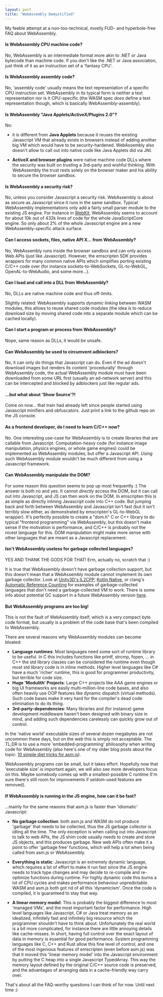 ```yaml
---
layout: post
title: "WebAssembly Demystified"
---
```

My feeble attempt at a non-too-technical, mostly FUD- and hyperbole-free
FAQ about WebAssembly.

#### Is WebAssembly CPU machine code?

No, WebAssembly is an intermediate format more akin to
.NET or Java bytecode than machine code. If you don't like
the .NET or Java association, just think of it as an instruction
set of a 'fantasy CPU'.

#### Is WebAssembly assembly code?

No, 'assembly code' usually means the text representation of a specific
CPU instruction set. WebAssembly in its typical form is neither a text
representation nor is it CPU-specific (the WASM spec *does* define a text
representation though, which is basically WebAssembly-assembly).

#### Is WebAssembly "Java Applets/ActiveX/Plugins 2.0"?

No:

- it is different from **Java Applets** because it reuses the
existing Javascript VM that already exists in browsers instead
of adding another big VM which would have to be security-hardened. WebAssembly
also doesn't allow to call out into native code like Java Applets did via JNI.

- **ActiveX and browser plugins** were native machine code DLLs where the security was
built on trusting a 3rd-party and wishful thinking. With WebAssembly
the trust rests solely on the browser maker and his ability to secure the
browser sandbox.

#### Is WebAssembly a security risk?

No, unless you consider Javascript a security risk. WebAssembly is about as
secure as Javascript since it runs in the same sandbox. Typical WebAssembly
implementations only add a fairly small parser module to the existing JS
engine. For instance in [WebKit](https://github.com/WebKit/webkit), WebAssembly seems to
account for about 10k out of 432k lines of code for the whole JavaScriptCore
engine. So only about 2% of the whole Javascript engine are a new 
WebAssembly-specific attack surface.
 
#### Can I access sockets, files, native API X... from WebAssembly?

No, WebAssembly runs inside the browser sandbox and can only access Web
APIs (just like Javascript). However, the emscripten SDK provides wrappers
for many common native APIs which simplifies porting existing C/C++ code
over (for instance sockets-to-WebSockets, GL-to-WebGL, OpenAL-to-WebAudio,
and some more...).

#### Can I load and call into a DLL from WebAssembly?

No, DLLs are native machine code and thus off-limits. 

Slightly related: WebAssembly supports _dynamic linking_ between WASM modules,
this allows to reuse shared code modules (the idea is to reduce download size
by moving shared code into a separate module which can be cached locally).

#### Can I start a program or process from WebAssembly?

Nope, same reason as DLLs, it would be unsafe.

#### Can WebAssembly be used to circumvent adblockers?

No, it can only do things that Javascript can do. Even if the ad doesn't
download images but renders its content 'procedurally' through
WebAssembly code, the actual WebAssembly module must have been downloaded
from some URL first (usually an ad-network server) and this can be
intercepted and blocked by adblockers just like regular ads.

#### ...but what about 'Show Source'?!

Come on now... that train had already left since people started using
Javascript minifiers and obfuscators. Just print a link to the github repo on
the JS console.

#### As a frontend developer, do I need to learn C/C++ now?

No. One interesting use-case for WebAssembly is to create libraries that are
callable from Javascript. Computation-heavy code (for instance image
manipulation, physics engines, or whole game engines) could be implemented
as WebAssembly modules, but offer a Javascript API. _Using_ such WebAssembly
module wouldn't be much different from using a Javascript framework.

#### Can WebAssembly manipulate the DOM?

For some reason this question seems to pop up most frequently :) The
answer is both no and yes. It cannot *directly* access the DOM, but it can
call out into Javascript, and JS can then work on the DOM. In emscripten this
is as simple as directly inlining Javascript code into C++ code. But jumping
back and forth between WebAssembly and Javascript isn't fast (but it isn't
terribly slow either, as demonstrated by emscripten's GL-to-WebGL wrapper).
It's perfectly possible to create a "dom.h" C or C++ library to do typical
"frontend programming" via WebAssembly, but this doesn't make sense if the
motivation is performance, and C/C++ is probably not the nicest language for
this. DOM manipulation might make more sense with other languages that are
meant as a Javascript replacement.

#### Isn't WebAssembly useless for garbage collected languages?

YES AND THANK THE GODS FOR THAT! Erm, actually no, scratch that :)

It is true that WebAssembly doesn't have garbage collection support, but this
doesn't mean that a WebAssembly module cannot implement its own garbage
collector. Look at [Unity3D's
IL2CPP](https://blogs.unity3d.com/2015/07/09/il2cpp-internals-garbage-collector-integration/), [Kotlin
Native](https://blog.jetbrains.com/kotlin/2017/04/kotlinnative-tech-preview-kotlin-without-a-vm/),
or clang's [Automatic Reference
Counting](https://clang.llvm.org/docs/AutomaticReferenceCounting.html) for
examples of garbage-collected languages that don't need a garbage-collected VM to work.
There is some info about potential GC support in a future WebAssembly version [here](https://github.com/WebAssembly/design/blob/master/GC.md).

#### But WebAssembly programs are too big!

This is not the fault of WebAssembly itself, which is a very compact byte code
format, but usually is a problem of the code base that's been compiled to WebAssembly.

There are several reasons why WebAssembly modules can become bloated:

- **Language runtimes**: Most languages need some sort of runtime library to be
useful. In C this includes functions like printf, strcmp, fopen, ... in C++
the std library classes can be considered the runtime even though most std
library code is in inline methods. Higher level languages like C# have a much
'richer' runtime, this is good for programmer productivity, but terrible for
code size.
- **Huge 'Modulith' Projects**: Large C++ projects like AAA game engines or big
UI frameworks are easily multi-million-line code bases, and also often
heavily use OOP features like dynamic dispatch (virtual methods). Such code
bases make it very hard for the compiler's dead code elimination to do its
thing.
- **3rd-party-dependencies**: Many libraries and (for instance) game
development middleware haven't been designed with binary size in mind, and
adding such dependencies carelessly can quickly grow out of control.

In the 'native world' executable sizes of several dozen megabytes are not
uncommon these days, but on the web this is simply not acceptable. The TL;DR
is to use a more 'embedded-programming' philosophy when writing code for
WebAssembly (also here's one of my older blog posts about the topic: 
[10 simple diet tricks for asm.js](http://floooh.github.io/2016/08/27/asmjs-diet.html)).

WebAssembly programs *can* be small, but it takes effort. Hopefully now that
'executable size' is important again, we will also see more developers focus on this. Maybe
somebody comes up with a smallest-possible C runtime (I'm sure there's still
room for improvements if seldom-used features are removed).


#### If WebAssembly is running in the JS engine, how can it be fast?

...mainly for the same reasons that asm.js is faster than 'idiomatic' Javascript:

- **No garbage collection**: both asm.js and WASM do not produce 'garbage' 
that needs to be collected, thus the JS garbage collector is idling all the time.
The only exception is when calling out into Javascript to talk to web APIs,
the JS shim code usually needs to create and store JS objects, and this produces 
garbage. New web APIs often make it a point to
offer 'garbage free' functions, which will help a lot when being called
from asm.js or WebAssembly.

- **Everything is static**: Javascript is an extremely dynamic language, which requires a
lot of effort to make it run fast since the JS engine needs to track type
changes and may decide to re-compile and re-optimize functions during runtime.
For highly dynamic code this burns a lot of CPU cycles and makes performance
behaviour unpredictable. WASM and asm.js both got rid of all this 'dynamicism'. 
Once the code is compiled, it is guaranteed to stay that way.

- **A linear memory model**: This is probably the biggest difference to most
'managed VMs', and the most important factor for performance. High level
languages like Javascript, C# or Java treat memory as an idealized,
infinitely fast and infinitely big resource which the programmer shouldn't
have to think about. Unfortunately the real world is a bit more complicated,
for instance there are little annoying details like cache-misses. In short,
having full control over the exact layout of data in memory is essential for
good performance. System programming languages like C, C++ and Rust allow
this fine level of control, and one of the most ingenious features of
emscripten (even before asm.js) was that it moved this 'linear memory model'
into the Javascript environment by putting the C heap into a single Javascript 
TypedArray. This way the memory layout defined by the original C/C++ source code
is preserved, and the advantages of arranging
data in a cache-friendly way carry over.

That's about all the FAQ-worthy questions I can think of for now. Until next time :)





